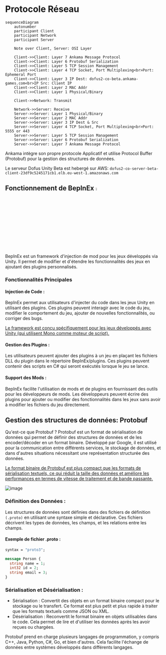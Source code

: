 # Protocole Réseau

```mermaid
sequenceDiagram
    autonumber
    participant Client
    participant Network
    participant Server

    Note over Client, Server: OSI Layer

    Client->>Client: Layer 7 Ankama Message Protocol
    Client->>Client: Layer 6 Protobuf Serialization
    Client->>Client: Layer 5 TCP Session Management
    Client->>Client: Layer 4 TCP Socket, Port Multiplexing<br>Port: Ephemeral Port
    Client->>Client: Layer 3 IP Dest: dofus2-co-beta.ankama-games.com<br>IP Src: Client IP
    Client->>Client: Layer 2 MAC Addr
    Client->>Client: Layer 1 Physical/Binary

    Client->>Network: Transmit

    Network->>Server: Receive
    Server->>Server: Layer 1 Physical/Binary
    Server->>Server: Layer 2 MAC Addr
    Server->>Server: Layer 3 IP Dest & Src
    Server->>Server: Layer 4 TCP Socket, Port Multiplexing<br>Port: 5555 or 443
    Server->>Server: Layer 5 TCP Session Management
    Server->>Server: Layer 6 Protobuf Serialization
    Server->>Server: Layer 7 Ankama Message Protocol
```

Ankama intègre son propre protocole Applicatif et utilise Protocol Buffer (Protobuf) pour la gestion des structures de données.

Le serveur Dofus Unity Beta est hebergé sur AWS: `dofus2-co-server-beta-client-23df9c5245171cb1.elb.eu-west-1.amazonaws.com`



## Fonctionnement de BepInEx <img src="https://github.com/user-attachments/assets/4e2039db-f281-407e-b6d2-e68998d61b4b" width=5% height=5%>

BepInEx est un framework d'injection de mod pour les jeux développés via Unity. Il permet de modifier et d'étendre les fonctionnalités des jeux en ajoutant des plugins personnalisés.

### Fonctionnalités Principales

#### Injection de Code :

BepInEx permet aux utilisateurs d'injecter du code dans les jeux Unity en utilisant des plugins. Ces plugins peuvent interagir avec le code du jeu, modifier le comportement du jeu, ajouter de nouvelles fonctionnalités, ou corriger des bugs.

<ins>Le framework est conçu spécifiquement pour les jeux développés avec Unity (qui utilisent Mono comme moteur de script).</ins>

#### Gestion des Plugins :
Les utilisateurs peuvent ajouter des plugins à un jeu en plaçant les fichiers DLL du plugin dans le répertoire BepInEx/plugins. Ces plugins peuvent contenir des scripts en C# qui seront exécutés lorsque le jeu se lance.

#### Support des Mods :

BepInEx facilite l'utilisation de mods et de plugins en fournissant des outils pour les développeurs de mods. Les développeurs peuvent écrire des plugins pour ajouter ou modifier des fonctionnalités dans les jeux sans avoir à modifier les fichiers du jeu directement.


## Gestion des structures de données: Protobuf

Qu'est-ce que Protobuf ?
Protobuf est un format de sérialisation de données qui permet de définir des structures de données et de les encoder/décoder en un format binaire. Développé par Google, il est utilisé pour la communication entre différents services, le stockage de données, et dans d'autres situations nécessitant une représentation structurée des données.

<ins>Le format binaire de Protobuf est plus compact que les formats de sérialisation textuels, ce qui réduit la taille des données et améliore les performances en termes de vitesse de traitement et de bande passante.</ins>

![image](https://github.com/user-attachments/assets/6b24b3e5-0696-4201-aedf-46b13b9c3802)

### Définition des Données :

Les structures de données sont définies dans des fichiers de définition `(.proto)` en utilisant une syntaxe simple et déclarative. Ces fichiers décrivent les types de données, les champs, et les relations entre les champs.

#### Exemple de fichier .proto :
```proto
syntax = "proto3";

message Person {
  string name = 1;
  int32 id = 2;
  string email = 3;
}
```
### Sérialisation et Désérialisation :

* Sérialisation : Convertit des objets en un format binaire compact pour le stockage ou le transfert. Ce format est plus petit et plus rapide à traiter que les formats textuels comme JSON ou XML.
* Désérialisation : Reconvertit le format binaire en objets utilisables dans le code. Cela permet de lire et d'utiliser les données après les avoir reçues ou chargées.

Protobuf prend en charge plusieurs langages de programmation, y compris C++, Java, Python, C#, Go, et bien d'autres. Cela facilite l'échange de données entre systèmes développés dans différents langages.
